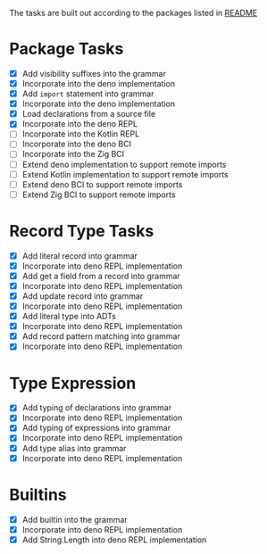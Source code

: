 The tasks are built out according to the packages listed in [README](README.md)

# Package Tasks

- [x] Add visibility suffixes into the grammar
- [x] Incorporate into the deno implementation
- [x] Add `import` statement into grammar
- [x] Incorporate into the deno implementation
- [x] Load declarations from a source file
- [x] Incorporate into the deno REPL
- [ ] Incorporate into the Kotlin REPL
- [ ] Incorporate into the deno BCI
- [ ] Incorporate into the Zig BCI
- [ ] Extend deno implementation to support remote imports
- [ ] Extend Kotlin implementation to support remote imports
- [ ] Extend deno BCI to support remote imports
- [ ] Extend Zig BCI to support remote imports

# Record Type Tasks

- [x] Add literal record into grammar
- [x] Incorporate into deno REPL implementation
- [x] Add get a field from a record into grammar
- [x] Incorporate into deno REPL implementation
- [x] Add update record into grammar
- [x] Incorporate into deno REPL implementation
- [x] Add literal type into ADTs
- [x] Incorporate into deno REPL implementation
- [x] Add record pattern matching into grammar
- [x] Incorporate into deno REPL implementation

# Type Expression

- [x] Add typing of declarations into grammar
- [x] Incorporate into deno REPL implementation
- [x] Add typing of expressions into grammar
- [x] Incorporate into deno REPL implementation
- [x] Add type alias into grammar
- [x] Incorporate into deno REPL implementation

# Builtins

- [x] Add builtin into the grammar
- [x] Incorporate into deno REPL implementation
- [x] Add String.Length into deno REPL implementation
